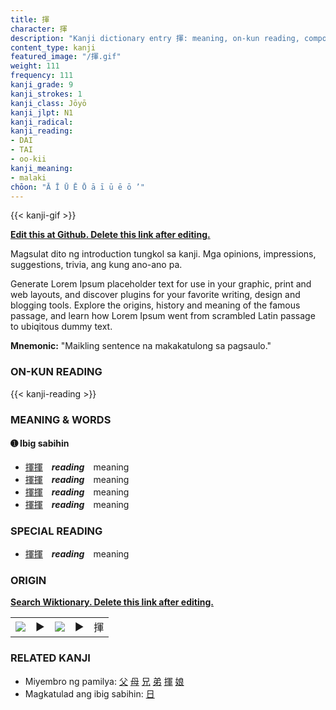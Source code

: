 ```yaml
---
title: 揮
character: 揮
description: "Kanji dictionary entry 揮: meaning, on-kun reading, compounds, origin, related kanji"
content_type: kanji
featured_image: "/揮.gif"
weight: 111
frequency: 111
kanji_grade: 9
kanji_strokes: 1
kanji_class: Jōyō
kanji_jlpt: N1
kanji_radical: 
kanji_reading: 
- DAI
- TAI
- oo-kii
kanji_meaning:
- malaki
chōon: "Ā Ī Ū Ē Ō ā ī ū ē ō ’"
---
```

[//]: # (Don't edit the line below. Kanji animated GIF code is automatically generated.)
{{< kanji-gif >}}

[//]: # (Edit below this line.)

**[Edit this at Github. Delete this link after editing.](https://github.com/tim0g/tim/tree/main/content/kanji/揮/index.md)**

Magsulat dito ng introduction tungkol sa kanji. Mga opinions, impressions, suggestions, trivia, ang kung ano-ano pa.

Generate Lorem Ipsum placeholder text for use in your graphic, print and web layouts, and discover plugins for your favorite writing, design and blogging tools. Explore the origins, history and meaning of the famous passage, and learn how Lorem Ipsum went from scrambled Latin passage to ubiqitous dummy text.
 
**Mnemonic:** "Maikling sentence na makakatulong sa pagsaulo."

### ON-KUN READING

[//]: # (Don't edit the line below. ON-KUN READING code is automatically generated.)
{{< kanji-reading >}}

### MEANING & WORDS

#### ➊ **Ibig sabihin**
  - [揮](../揮)[揮](../揮)　***reading***　meaning
  - [揮](../揮)[揮](../揮)　***reading***　meaning
  - [揮](../揮)[揮](../揮)　***reading***　meaning
  - [揮](../揮)[揮](../揮)　***reading***　meaning

### SPECIAL READING
  - [揮](../揮)[揮](../揮)　***reading***　meaning

### ORIGIN

**[Search Wiktionary. Delete this link after editing.](https://wiktionary.org/wiki/揮)**
<table class="kanji-table"><tr><td>
<img src="60px-揮-bronze.svg.png">
</td><td>▶</td><td>
<img src="60px-揮-oracle.svg.png">
</td><td>▶</td>
<td class="kanji-origin">揮</td>
</tr></table>

### RELATED KANJI
- Miyembro ng pamilya: [父](../父) [母](../母) [兄](../兄) [弟](../弟) [揮](../揮) [娘](../娘)
- Magkatulad ang ibig sabihin: [日](../日)

